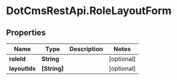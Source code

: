 # DotCmsRestApi.RoleLayoutForm

## Properties

Name | Type | Description | Notes
------------ | ------------- | ------------- | -------------
**roleId** | **String** |  | [optional] 
**layoutIds** | **[String]** |  | [optional] 


